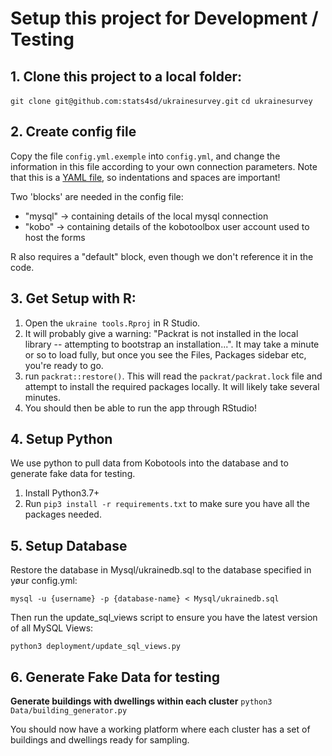 # Setup this project for Development / Testing

## 1. Clone this project to a local folder:

`git clone git@github.com:stats4sd/ukrainesurvey.git`
`cd ukrainesurvey`

## 2. Create config file

Copy the file `config.yml.exemple` into `config.yml`, and change the information in this file according to your own connection parameters. Note that this is a [YAML file](https://learnxinyminutes.com/docs/yaml/), so indentations and spaces are important!

Two 'blocks' are needed in the config file:
 - "mysql" -> containing details of the local mysql connection
 - "kobo" -> containing details of the kobotoolbox user account used to host the forms

R also requires a "default" block, even though we don't reference it in the code.

## 3. Get Setup with R:

1. Open the `ukraine tools.Rproj` in R Studio.
2. It will probably give a warning: "Packrat is not installed in the local library -- attempting to bootstrap an installation...". It may take a minute or so to load fully, but once you see the Files, Packages sidebar etc, you're ready to go.
3. run `packrat::restore()`. This will read the `packrat/packrat.lock` file and attempt to install the required packages locally. It will likely take several minutes.
4. You should then be able to run the app through RStudio!

## 4. Setup Python
We use python to pull data from Kobotools into the database and to generate fake data for testing.

1. Install Python3.7+
2. Run `pip3 install -r requirements.txt` to make sure you have all the packages needed.

## 5. Setup Database
Restore the database in Mysql/ukrainedb.sql to the database specified in yøur config.yml:

`mysql -u {username} -p {database-name} < Mysql/ukrainedb.sql`

Then run the update_sql_views script to ensure you have the latest version of all MySQL Views:

`python3 deployment/update_sql_views.py`

## 6. Generate Fake Data for testing

**Generate buildings with dwellings within each cluster**
`python3 Data/building_generator.py`


You should now have a working platform where each cluster has a set of buildings and dwellings ready for sampling.

